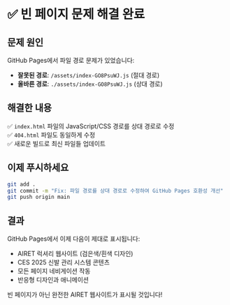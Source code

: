 # ✅ 빈 페이지 문제 해결 완료

## 문제 원인
GitHub Pages에서 파일 경로 문제가 있었습니다:
- **잘못된 경로**: `/assets/index-GO8PsuWJ.js` (절대 경로)
- **올바른 경로**: `./assets/index-GO8PsuWJ.js` (상대 경로)

## 해결한 내용
✅ `index.html` 파일의 JavaScript/CSS 경로를 상대 경로로 수정  
✅ `404.html` 파일도 동일하게 수정  
✅ 새로운 빌드로 최신 파일들 업데이트  

## 이제 푸시하세요
```bash
git add .
git commit -m "Fix: 파일 경로를 상대 경로로 수정하여 GitHub Pages 호환성 개선"
git push origin main
```

## 결과
GitHub Pages에서 이제 다음이 제대로 표시됩니다:
- AIRET 럭셔리 웹사이트 (검은색/흰색 디자인)
- CES 2025 신발 관리 시스템 콘텐츠
- 모든 페이지 네비게이션 작동
- 반응형 디자인과 애니메이션

빈 페이지가 아닌 완전한 AIRET 웹사이트가 표시될 것입니다!